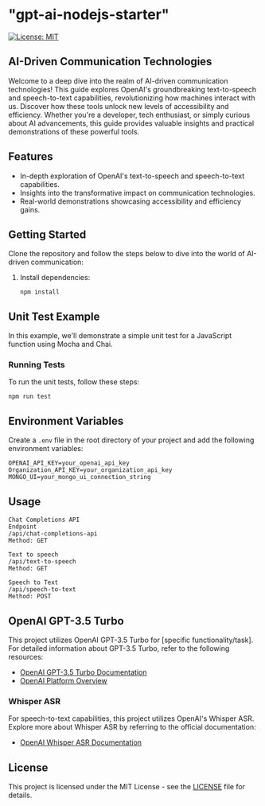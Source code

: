 # "gpt-ai-nodejs-starter" 
[![License: MIT](https://img.shields.io/badge/License-MIT-yellow.svg)](https://opensource.org/licenses/MIT)

## AI-Driven Communication Technologies

Welcome to a deep dive into the realm of AI-driven communication technologies! This guide explores OpenAI's groundbreaking text-to-speech and speech-to-text capabilities, revolutionizing how machines interact with us. Discover how these tools unlock new levels of accessibility and efficiency. Whether you're a developer, tech enthusiast, or simply curious about AI advancements, this guide provides valuable insights and practical demonstrations of these powerful tools.

## Features

- In-depth exploration of OpenAI's text-to-speech and speech-to-text capabilities.
- Insights into the transformative impact on communication technologies.
- Real-world demonstrations showcasing accessibility and efficiency gains.

## Getting Started

Clone the repository and follow the steps below to dive into the world of AI-driven communication:

1. Install dependencies:

   ```
   npm install
   ```

## Unit Test Example

In this example, we'll demonstrate a simple unit test for a JavaScript function using Mocha and Chai.

### Running Tests

To run the unit tests, follow these steps:
  
   ```
   npm run test
   ```

## Environment Variables

Create a `.env` file in the root directory of your project and add the following environment variables:

```
OPENAI_API_KEY=your_openai_api_key
Organization_API_KEY=your_organization_api_key
MONGO_UI=your_mongo_ui_connection_string
```

## Usage
```
Chat Completions API
Endpoint
/api/chat-completions-api
Method: GET

Text to speech
/api/text-to-speech
Method: GET

Speech to Text
/api/speech-to-text
Method: POST
```


## OpenAI GPT-3.5 Turbo

This project utilizes OpenAI GPT-3.5 Turbo for [specific functionality/task]. For detailed information about GPT-3.5 Turbo, refer to the following resources:

- [OpenAI GPT-3.5 Turbo Documentation](https://beta.openai.com/docs/)
- [OpenAI Platform Overview](https://beta.openai.com/platform/)

### Whisper ASR

For speech-to-text capabilities, this project utilizes OpenAI's Whisper ASR. Explore more about Whisper ASR by referring to the official documentation:

- [OpenAI Whisper ASR Documentation](https://beta.openai.com/docs/whisper/)


## License

This project is licensed under the MIT License - see the [LICENSE](LICENSE) file for details.
